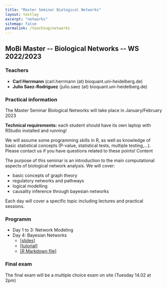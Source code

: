 ```yaml
---
title: "Master Seminar Biological Networks"
layout: textlay
excerpt: "networks"
sitemap: false
permalink: /teaching/networks
---
```

## MoBi Master  -- Biological Networks -- WS 2022/2023

### Teachers

* **Carl Herrmann** (carl.herrmann (at) bioquant.uni-heidelberg.de)
* **Julio Saez-Rodriguez** (julio.saez (at) bioquant.uni-heidelberg.de)

### Practical information

The Master Seminar Biological Networks will take place in January/February 2023

**Technical requirements:** each student should have its own laptop with RStudio installed and running!

We will assume some programming skills in R, as well as knowledge of basic statistical concepts (P-value, statistical tests, multiple testing,…). Please contact us if you have questions related to these points!
Content

The purpose of this seminar is an introduction to the main computational aspects of biological network analysis. We will cover:

* basic concepts of graph theory
* regulatory networks and pathways
* logical modelling
* causality inference through bayesian networks 


Each day will cover a specific topic including lectures and practical sessions.

### Programm

* Day 1 to 3: Network Modeling
* Day 4: Bayesian Networks
    * [[slides]](./downloads/2023-02-03_MasterSeminar_noSolution.pdf)
    * <a href="{{ site.url }}{{ site.baseurl }}/teaching/bnTutorial2023_noOutput.html">[tutorial]</a>
    * [[R Markdown file]](./downloads/bnTutorial2023_noOutput.Rmd)

### Final exam

The final exam will be a multiple choice exam on site (Tuesday 14.02 at 2pm)